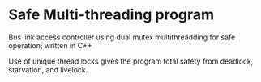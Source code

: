 # Safe Multi-threading program
Bus link access controller using dual mutex multithreadding for safe operation; written in C++ 

Use of unique thread locks gives the program total safety from deadlock, starvation, and livelock.
